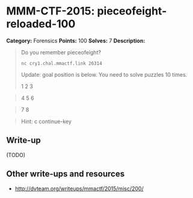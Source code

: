 # MMM-CTF-2015: pieceofeight-reloaded-100

**Category:** Forensics
**Points:** 100
**Solves:** 7
**Description:**

> Do you remember pieceofeight?
>
> `nc cry1.chal.mmactf.link 26314`
>
> Update: goal position is below. You need to solve puzzles 10 times.
>
> 1 2 3

> 4 5 6

> 7 8

> Hint: c continue-key
>


## Write-up

(TODO)

## Other write-ups and resources

* <http://dvteam.org/writeups/mmactf/2015/misc/200/> 
